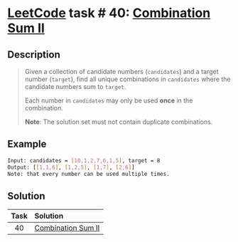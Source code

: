 # [LeetCode][leetcode] task # 40: [Combination Sum II][task]

Description
-----------

> Given a collection of candidate numbers (`candidates`)
> and a target number (`target`), find all unique combinations
> in `candidates` where the candidate numbers sum to `target`.
>
> Each number in `candidates` may only be used **once** in the combination.
>
> **Note**: The solution set must not contain duplicate combinations.

Example
-------

```sh
Input: candidates = [10,1,2,7,6,1,5], target = 8
Output: [[1,1,6], [1,2,5], [1,7], [2,6]]
Note: that every number can be used multiple times.
```

Solution
--------

| Task | Solution                       |
|:----:|:-------------------------------|
|  40  | [Combination Sum II][solution] |


[leetcode]: <http://leetcode.com/>
[task]: <https://leetcode.com/problems/combination-sum-ii/>
[solution]: <https://github.com/wellaxis/witalis-jkit/blob/main/module/tasks/src/main/java/com/witalis/jkit/tasks/core/task/leetcode/h1/p40/option/Practice.java>
